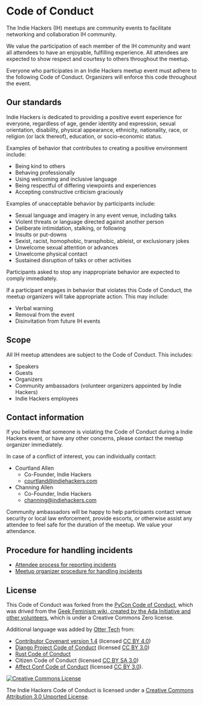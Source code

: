 # Code of Conduct

The Indie Hackers (IH) meetups are community events to facilitate networking and collaboration IH community.

We value the participation of each member of the IH community and want all attendees to have an enjoyable, fulfilling experience. All attendees are expected to show respect and courtesy to others throughout the meetup.

Everyone who participates in an Indie Hackers meetup event must adhere to the following Code of Conduct. Organizers will enforce this code throughout the event.

## Our standards

Indie Hackers is dedicated to providing a positive event experience for everyone, regardless of age, gender identity and expression, sexual orientation, disability, physical appearance, ethnicity, nationality, race, or religion (or lack thereof), education, or socio-economic status.

Examples of behavior that contributes to creating a positive environment include:

* Being kind to others
* Behaving professionally
* Using welcoming and inclusive language
* Being respectful of differing viewpoints and experiences
* Accepting constructive criticism graciously

Examples of unacceptable behavior by participants include:

* Sexual language and imagery in any event venue, including talks
* Violent threats or language directed against another person
* Deliberate intimidation, stalking, or following
* Insults or put-downs
* Sexist, racist, homophobic, transphobic, ableist, or exclusionary jokes
* Unwelcome sexual attention or advances
* Unwelcome physical contact
* Sustained disruption of talks or other activities

Participants asked to stop any inappropriate behavior are expected to comply immediately.

If a participant engages in behavior that violates this Code of Conduct, the meetup organizers will take appropriate action. This may include:

* Verbal warning
* Removal from the event
* Disinvitation from future IH events

## Scope

All IH meetup attendees are subject to the Code of Conduct. This includes:

* Speakers
* Guests
* Organizers
* Community ambassadors (volunteer organizers appointed by Indie Hackers)
* Indie Hackers employees

## Contact information

If you believe that someone is violating the Code of Conduct during a Indie Hackers event, or have any other concerns, please contact the meetup organizer immediately.

In case of a conflict of interest, you can individually contact:

* Courtland Allen
  * Co-Founder, Indie Hackers
  * [courtland@indiehackers.com](mailto:courtland@indiehackers.com)
* Channing Allen
  * Co-Founder, Indie Hackers
  * [channing@indiehackers.com](mailto:channing@indiehackers.com)

Community ambassadors will be happy to help participants contact venue security or local law enforcement, provide escorts, or otherwise assist any attendee to feel safe for the duration of the meetup. We value your attendance.

## Procedure for handling incidents

* [Attendee process for reporting incidents](incident-handling-attendee-procedure.md)
* [Meetup organizer procedure for handling incidents](incident-handling-organizer-procedure.md)

## License

This Code of Conduct was forked from the [PyCon Code of Conduct](https://github.com/python/pycon-code-of-conduct), which was drived from the [Geek Feminism wiki, created by the Ada Initiative and other volunteers](http://geekfeminism.wikia.com/wiki/Conference_anti-harassment/Policy), which is under a Creative Commons Zero license.

Additional language was added by [Otter Tech](https://otter.technology/) from:

* [Contributor Covenant version 1.4](https://www.contributor-covenant.org/version/1/4/code-of-conduct) (licensed [CC BY 4.0](https://github.com/ContributorCovenant/contributor_covenant/blob/master/LICENSE.md))
* [Django Project Code of Conduct](https://www.djangoproject.com/conduct/) (licensed [CC BY 3.0](http://creativecommons.org/licenses/by-sa/3.0/))
* [Rust Code of Conduct](https://www.rust-lang.org/en-US/conduct.html)
* Citizen Code of Conduct (licensed [CC BY SA 3.0](http://creativecommons.org/licenses/by-sa/3.0/))
* [Affect Conf Code of Conduct](https://affectconf.com/coc/) (licensed [CC BY 3.0](http://creativecommons.org/licenses/by-sa/3.0/)).

[![Creative Commons License](http://i.creativecommons.org/l/by/3.0/88x31.png)](http://creativecommons.org/licenses/by/3.0/)

The Indie Hackers Code of Conduct is licensed under a [Creative Commons Attribution 3.0 Unported License](http://creativecommons.org/licenses/by/3.0/).
